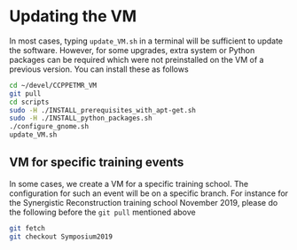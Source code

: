 # Updating the VM
In most cases, typing `update_VM.sh` in a terminal will be sufficient to update the software. However, for some upgrades, extra system or Python packages can be required which were not preinstalled on the VM of a previous version. You can install these as follows
```sh
cd ~/devel/CCPPETMR_VM
git pull
cd scripts
sudo -H ./INSTALL_prerequisites_with_apt-get.sh
sudo -H ./INSTALL_python_packages.sh
./configure_gnome.sh
update_VM.sh
```
## VM for specific training events
In some cases, we create a VM for a specific training school. The configuration for such an event will be on a specific branch. For instance for the Synergistic Reconstruction training school November 2019, please do the following before the `git pull` mentioned above
```sh
git fetch
git checkout Symposium2019
